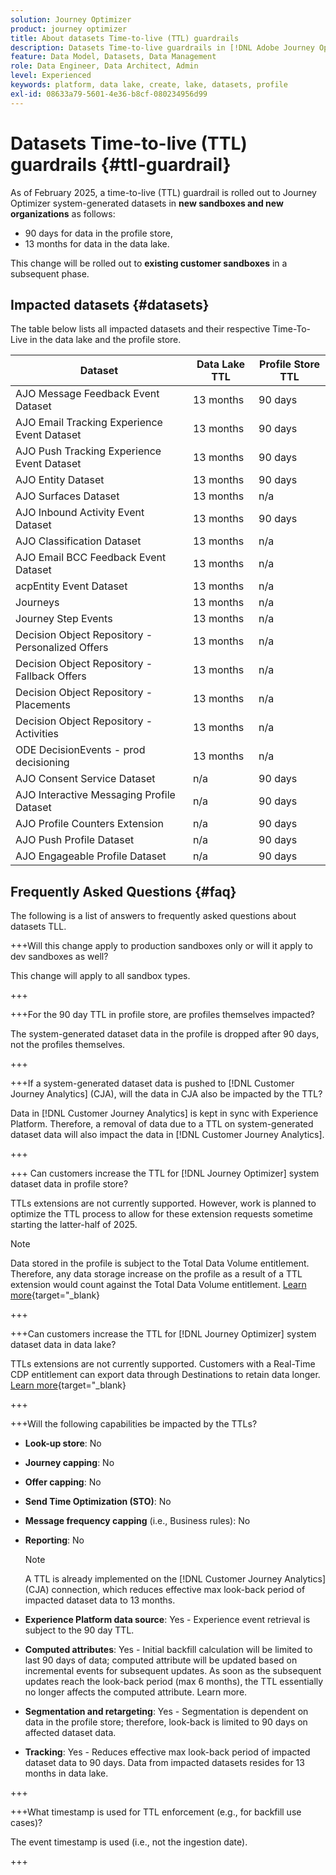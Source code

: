 ```yaml
---
solution: Journey Optimizer
product: journey optimizer
title: About datasets Time-to-live (TTL) guardrails
description: Datasets Time-to-live guardrails in [!DNL Adobe Journey Optimizer]
feature: Data Model, Datasets, Data Management
role: Data Engineer, Data Architect, Admin
level: Experienced
keywords: platform, data lake, create, lake, datasets, profile
exl-id: 08633a79-5601-4e36-b8cf-080234956d99
---
```

# Datasets Time-to-live (TTL) guardrails {#ttl-guardrail}

As of February 2025, a time-to-live (TTL) guardrail is rolled out to Journey Optimizer system-generated datasets in **new sandboxes and new organizations** as follows:

* 90 days for data in the profile store,
* 13 months for data in the data lake.

This change will be rolled out to **existing customer sandboxes** in a subsequent phase.

## Impacted datasets {#datasets}

The table below lists all impacted datasets and their respective Time-To-Live in the data lake and the profile store.

|Dataset|Data Lake TTL|Profile Store TTL|
|------|-----|-----|
|AJO Message Feedback Event Dataset|13 months|90 days|
|AJO Email Tracking Experience Event Dataset|13 months|90 days|
|AJO Push Tracking Experience Event Dataset|13 months|90 days|
|AJO Entity Dataset|13 months|90 days|
|AJO Surfaces Dataset|13 months|n/a|
|AJO Inbound Activity Event Dataset|13 months|90 days|
|AJO Classification Dataset|13 months|n/a|
|AJO Email BCC Feedback Event Dataset|13 months|n/a|
|acpEntity Event Dataset|13 months|n/a|
|Journeys|13 months|n/a|
|Journey Step Events|13 months|n/a|
|Decision Object Repository - Personalized Offers|13 months|n/a|
|Decision Object Repository - Fallback Offers|13 months|n/a|
|Decision Object Repository - Placements|13 months|n/a|
|Decision Object Repository - Activities|13 months|n/a|
|ODE DecisionEvents - prod decisioning|13 months|n/a|
|AJO Consent Service Dataset|n/a|90 days|
|AJO Interactive Messaging Profile Dataset|n/a|90 days|
|AJO Profile Counters Extension|n/a|90 days|
|AJO Push Profile Dataset|n/a|90 days|
|AJO Engageable Profile Dataset|n/a|90 days|



## Frequently Asked Questions {#faq}

The following is a list of answers to frequently asked questions about datasets TLL.

+++Will this change apply to production sandboxes only or will it apply to dev sandboxes as well?

This change will apply to all sandbox types.

+++

+++For the 90 day TTL in profile store, are profiles themselves impacted?

The system-generated dataset data in the profile is dropped after 90 days, not the profiles themselves.

+++

+++If a system-generated dataset data is pushed to [!DNL Customer Journey Analytics] (CJA), will the data in CJA also be impacted by the TTL?

Data in [!DNL Customer Journey Analytics] is kept in sync with Experience Platform. Therefore, a removal of data due to a TTL on system-generated dataset data will also impact the data in [!DNL Customer Journey Analytics].

+++

+++ Can customers increase the TTL for [!DNL Journey Optimizer] system dataset data in profile store? 

TTLs extensions are not currently supported. However, work is planned to optimize the TTL process to allow for these extension requests sometime starting the latter-half of 2025. 

>[!NOTE]
>
>Data stored in the profile is subject to the Total Data Volume entitlement. Therefore, any data storage increase on the profile as a result of a TTL extension would count against the Total Data Volume entitlement. [Learn more](https://experienceleague.adobe.com/docs/experience-platform/landing/license/total-data-volume.html){target="_blank}

+++

+++Can customers increase the TTL for [!DNL Journey Optimizer] system dataset data in data lake? 

TTLs extensions are not currently supported. Customers with a Real-Time CDP entitlement can export data through Destinations to retain data longer. [Learn more](https://experienceleague.adobe.com/docs/experience-platform/destinations/ui/activate/export-datasets.html){target="_blank}

+++

+++Will the following capabilities be impacted by the TTLs? 

* **Look-up store**: No 
* **Journey capping**: No 
* **Offer capping**: No 
* **Send Time Optimization (STO)**: No 
* **Message frequency capping** (i.e., Business rules): No 
* **Reporting**: No

    >[!NOTE]
    >
    >A TTL is already implemented on the [!DNL Customer Journey Analytics] (CJA) connection, which reduces effective max look-back period of impacted dataset data to 13 months.

* **Experience Platform data source**: Yes - Experience event retrieval is subject to the 90 day TTL. 
* **Computed attributes**: Yes - Initial backfill calculation will be limited to last 90 days of data; computed attribute will be updated based on incremental events for subsequent updates. As soon as the subsequent updates reach the look-back period (max 6 months), the TTL essentially no longer affects the computed attribute. Learn more. 
* **Segmentation and retargeting**: Yes - Segmentation is dependent on data in the profile store; therefore, look-back is limited to 90 days on affected dataset data. 
* **Tracking**: Yes - Reduces effective max look-back period of impacted dataset data to 90 days. Data from impacted datasets resides for 13 months in data lake. 

+++

+++What timestamp is used for TTL enforcement (e.g., for backfill use cases)? 

The event timestamp is used (i.e., not the ingestion date).

+++
